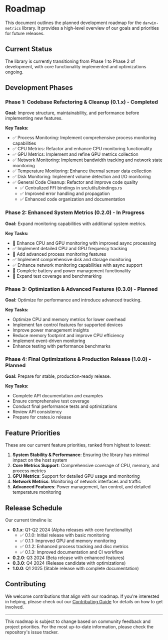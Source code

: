 # Roadmap

This document outlines the planned development roadmap for the `darwin-metrics` library. It provides a high-level overview of our goals and priorities for future releases.

## Current Status

The library is currently transitioning from Phase 1 to Phase 2 of development, with core functionality implemented and optimizations ongoing.

## Development Phases

### Phase 1: Codebase Refactoring & Cleanup (0.1.x) - Completed

**Goal:** Improve structure, maintainability, and performance before implementing new features.

**Key Tasks:**

- ✅ Process Monitoring: Implement comprehensive process monitoring capabilities
- ✅ CPU Metrics: Refactor and enhance CPU monitoring functionality
- ✅ GPU Metrics: Implement and refine GPU metrics collection
- ✅ Network Monitoring: Implement bandwidth tracking and network state monitoring
- ✅ Temperature Monitoring: Enhance thermal sensor data collection
- ✅ Disk Monitoring: Implement volume detection and I/O monitoring
- ✅ General Code Cleanup: Refactor and improve code quality
  - ✅ Centralized FFI bindings in src/utils/bindings.rs
  - ✅ Improved error handling and propagation
  - ✅ Enhanced code organization and documentation

### Phase 2: Enhanced System Metrics (0.2.0) - In Progress

**Goal:** Expand monitoring capabilities with additional system metrics.

**Key Tasks:**

- 🔄 Enhance CPU and GPU monitoring with improved async processing
- ✅ Implement detailed CPU and GPU frequency tracking
- 🔄 Add advanced process monitoring features
- ✅ Implement comprehensive disk and storage monitoring
- ✅ Enhance network monitoring capabilities with async support
- 🔄 Complete battery and power management functionality
- 🔄 Expand test coverage and benchmarking

### Phase 3: Optimization & Advanced Features (0.3.0) - Planned

**Goal:** Optimize for performance and introduce advanced tracking.

**Key Tasks:**

- Optimize CPU and memory metrics for lower overhead
- Implement fan control features for supported devices
- Improve power management insights
- Reduce memory footprint and improve CPU efficiency
- Implement event-driven monitoring
- Enhance testing with performance benchmarks

### Phase 4: Final Optimizations & Production Release (1.0.0) - Planned

**Goal:** Prepare for stable, production-ready release.

**Key Tasks:**

- Complete API documentation and examples
- Ensure comprehensive test coverage
- Conduct final performance tests and optimizations
- Review API consistency
- Prepare for crates.io release

## Feature Priorities

These are our current feature priorities, ranked from highest to lowest:

1. **System Stability & Performance**: Ensuring the library has minimal impact on the host system
2. **Core Metrics Support**: Comprehensive coverage of CPU, memory, and process metrics
3. **GPU Metrics**: Support for detailed GPU usage and monitoring
4. **Network Metrics**: Monitoring of network interfaces and traffic
5. **Advanced Features**: Power management, fan control, and detailed temperature monitoring

## Release Schedule

Our current timeline is:

- **0.1.x**: Q1-Q2 2024 (Alpha releases with core functionality)
  - ✅ 0.1.0: Initial release with basic monitoring
  - ✅ 0.1.1: Improved GPU and memory monitoring
  - ✅ 0.1.2: Enhanced process tracking and disc metrics
  - ✅ 0.1.3: Improved documentation and CI workflow
- **0.2.0**: Q3 2024 (Beta release with enhanced features)
- **0.3.0**: Q4 2024 (Release candidate with optimizations)
- **1.0.0**: Q1 2025 (Stable release with complete documentation)

## Contributing

We welcome contributions that align with our roadmap. If you're interested in helping, please check out our [Contributing Guide](./contributing.md) for details on how to get involved.

---

This roadmap is subject to change based on community feedback and project priorities. For the most up-to-date information, please check the repository's issue tracker.

